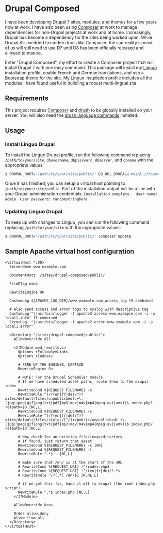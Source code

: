 # Drupal Composed
I have been developing [Drupal 7](http://drupal.org) sites, modules, and themes for a few years now at work.
I have also been using [Composer](http://getcomposer.org) at work to manage dependencies for non-Drupal projects at work
and at home. Increasingly, Drupal has become a dependency for the sites being worked upon. While Drupal 8 is wedded to
modern tools like Composer, the sad reality is most of us will still need to use D7 until D8 has been officially
released and allowed to mature.

Enter "Drupal Composed", my effort to create a Composer project that will install Drupal 7 with one easy command. This
package will install my [Linguo](http://simpsons.wikia.com/wiki/Linguo) installation profile, enable French and German
translations, and use a [Bootstrap](http://getbootstrap.com/) theme for the site. My Linguo installation profile includes
all the modules I have found useful in buildling a robust multi-lingual site.

## Requirements
This project requires [Composer](http://getcomposer.org) and [drush](https://github.com/drush-ops/drush) to be globally
installed on your server. You will also need the [drush language commands](https://drupal.org/project/drush_language)
installed.

## Usage

### Install Linguo Drupal
To install the Linguo Drupal profile, run the following command replacing `/path/to/your/site`, `dbusername`,
`dbpassword`, `dbserver`, and `dbname` with the appropriate values:

```bash
$ DRUPAL_ROOT='/path/to/your/site/public/' DB_URL_DRUPAL='mysql://dbusername:dbpassword@dbserver/dbname' composer install
```

Once it has finished, you can setup a virtual host pointing to `/path/to/your/site/public`. Part of the installation output
will be a line with your Drupal administration credentials: `Installation complete.  User name: admin  User password: randomstringhere`.

### Updating Linguo Drupal
To keep up with changes to Linguo, you can run the following command replacing `/path/to/your/site` with the appropriate values:

```bash
$ DRUPAL_ROOT='/path/to/your/site/public/' composer update
```

## Sample Apache virtual host configuration
```ApacheConf
<VirtualHost *:80>
  ServerName www.example.com

  DocumentRoot  /sites/drupal-composed/public/

  FileETag none

  RewriteEngine On

  CustomLog ${APACHE_LOG_DIR}/www.example.com_access_log f5-combined

  # Also send access and error logs to syslog with descriptive tag
  CustomLog "|/usr/bin/logger -t apache2-access-www.example.com -i -p local1.info" f5-combined
  ErrorLog  "|/usr/bin/logger -t apache2-error-www.example.com -i -p local1.error"

  <Directory "/sites/drupal-composed/public/">
    AllowOverride All

    <IfModule mod_rewrite.c>
      Options +FollowSymLinks
      Options +Indexes

      # FIRE UP THE ENGINES, CAPTAIN
      RewriteEngine On

      # NOTE: For the Drupal Scheduler module
      # If we have scheduled asset paths, route them to the drupal index
      RewriteCond %{REQUEST_FILENAME} -s
      RewriteRule ^(/?(en|fr|de)/?)?sites/default/files/unpublished(.+\.(jpg|jpeg|gif|png|txt|pdf|mp3|mov|m4v|mp4|mpeg|avi|wmv))$ index.php?relpath=$3 [NC,L]
      RewriteCond %{REQUEST_FILENAME} -s
      RewriteRule ^(/?(en|fr|de)/?)?sites/default/files/styles/[^/]+/public/unpublished(.+\.(jpg|jpeg|gif|png|txt|pdf|mp3|mov|m4v|mp4|mpeg|avi|wmv))$ index.php?relpath=$3 [NC,L]

      # Now check for an existing file/image/directory
      # If found, just return that asset
      RewriteCond %{REQUEST_FILENAME} -s [OR]
      RewriteCond %{REQUEST_FILENAME} -l
      RewriteRule ^.*$ - [NC,L]

      # make sure that /en/ is at the start of the URL
      # RewriteCond %{REQUEST_URI} !^/index.php$
      # RewriteCond %{REQUEST_URI} !^/(en|fr|de)/?.*$
      # RewriteRule ^/?(.*) /en/$1 [R,NE,L]

      # if we get this far, hand it off to drupal (the root index.php script)
      RewriteRule ^.*$ index.php [NC,L]
    </IfModule>

    AllowOverride None

    Order allow,deny
    Allow from all
  </Directory>
</VirtualHost>
```